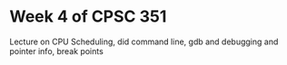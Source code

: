 # Week 4 of CPSC 351

Lecture on CPU Scheduling, did command line, gdb and debugging and pointer info, break points  
